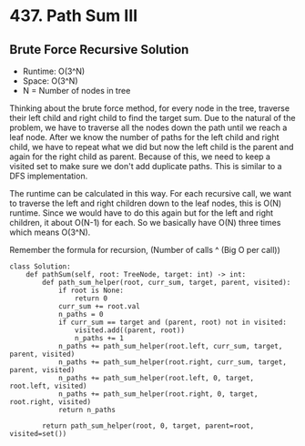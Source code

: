 # 437. Path Sum III

## Brute Force Recursive Solution
- Runtime: O(3^N)
- Space: O(3^N)
- N = Number of nodes in tree

Thinking about the brute force method, for every node in the tree, traverse their left child and right child to find the target sum.
Due to the natural of the problem, we have to traverse all the nodes down the path until we reach a leaf node.
After we know the number of paths for the left child and right child, we have to repeat what we did but now the left child is the parent and again for the right child as parent.
Because of this, we need to keep a visited set to make sure we don't add duplicate paths.
This is similar to a DFS implementation.

The runtime can be calculated in this way. 
For each recursive call, we want to traverse the left and right children down to the leaf nodes, this is O(N) runtime. 
Since we would have to do this again but for the left and right children, it about O(N-1) for each.
So we basically have O(N) three times which means O(3^N).

Remember the formula for recursion, (Number of calls ^ (Big O per call))

```
class Solution:
    def pathSum(self, root: TreeNode, target: int) -> int:
        def path_sum_helper(root, curr_sum, target, parent, visited):
            if root is None:
                return 0
            curr_sum += root.val
            n_paths = 0
            if curr_sum == target and (parent, root) not in visited:
                visited.add((parent, root))
                n_paths += 1
            n_paths += path_sum_helper(root.left, curr_sum, target, parent, visited)
            n_paths += path_sum_helper(root.right, curr_sum, target, parent, visited)
            n_paths += path_sum_helper(root.left, 0, target, root.left, visited)
            n_paths += path_sum_helper(root.right, 0, target, root.right, visited)
            return n_paths
        
        return path_sum_helper(root, 0, target, parent=root, visited=set())
```
